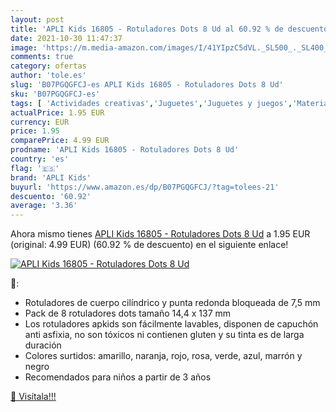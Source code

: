 ```yaml
---
layout: post
title: 'APLI Kids 16805 - Rotuladores Dots 8 Ud al 60.92 % de descuento'
date: 2021-10-30 11:47:37
image: 'https://m.media-amazon.com/images/I/41YIpzC5dVL._SL500_._SL400_.jpg'
comments: true
category: ofertas
author: 'tole.es'
slug: 'B07PGQGFCJ-es APLI Kids 16805 - Rotuladores Dots 8 Ud'
sku: 'B07PGQGFCJ-es'
tags: [ 'Actividades creativas','Juguetes','Juguetes y juegos','Material de escritura y dibujo para niños','Rotuladores de colores para niños','apli','apli kids','rotuladores', ]
actualPrice: 1.95 EUR
currency: EUR
price: 1.95
comparePrice: 4.99 EUR
prodname: 'APLI Kids 16805 - Rotuladores Dots 8 Ud'
country: 'es'
flag: '🇪🇸'
brand: 'APLI Kids'
buyurl: 'https://www.amazon.es/dp/B07PGQGFCJ/?tag=tolees-21'
descuento: '60.92'
average: '3.36'
---
```


Ahora mismo tienes [APLI Kids 16805 - Rotuladores Dots 8 Ud](https://www.amazon.es/dp/B07PGQGFCJ/?tag=tolees-21) a 1.95 EUR (original: 4.99 EUR) (60.92 %  de descuento) en el siguiente enlace!

[![APLI Kids 16805 - Rotuladores Dots 8 Ud](https://m.media-amazon.com/images/I/41YIpzC5dVL._SL500_._SL400_.jpg)](https://www.amazon.es/dp/B07PGQGFCJ/?tag=tolees-21)

🔎:

- Rotuladores de cuerpo cilíndrico y punta redonda bloqueada de 7,5 mm
- Pack de 8 rotuladores dots tamaño 14,4 x 137 mm
- Los rotuladores apkids son fácilmente lavables, disponen de capuchón anti asfixia, no son tóxicos ni contienen gluten y su tinta es de larga duración
- Colores surtidos: amarillo, naranja, rojo, rosa, verde, azul, marrón y negro
- Recomendados para niños a partir de 3 años

[🛒 Visítala!!!](https://www.amazon.es/dp/B07PGQGFCJ/?tag=tolees-21)

